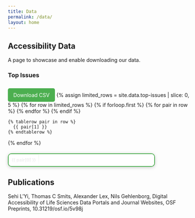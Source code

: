 ```yaml
---
title: Data
permalink: /data/
layout: home
---
```



## Accessibility Data

A page to showcase and enable downloading our data.


### Top Issues

<a href="{{ '/data/top-issues.csv' | relative_url }}" class="download-button" download>
  Download CSV
</a>

<table class="file-preview">
  {% assign limited_rows = site.data.top-issues | slice: 0, 5 %}
  {% for row in limited_rows %}
    {% if forloop.first %}
    <tr>
      {% for pair in row %}
        <th>{{ pair[0] }}</th>
      {% endfor %}
    </tr>
    {% endif %}

    {% tablerow pair in row %}
      {{ pair[1] }}
    {% endtablerow %}
  {% endfor %}
</table>

## Publications

Sehi L'Yi, Thomas C Smits, Alexander Lex, Nils Gehlenborg, 
Digital Accessibility of Life Sciences Data Portals and Journal Websites, 
OSF Preprints, 10.31219/osf.io/5v98j



<style>
  .file-preview {
    width: 80%;
    max-width: 600px;
    border-collapse: collapse;
    margin: 20px 20px 20px 0;
    box-shadow: 0 2px 10px rgba(0, 0, 0, 0.2);
    position: relative;
    overflow: hidden;
    border-radius: 10px;
    background-color: #ffffff;
    border: 2px solid #4caf50;
  }

  .file-preview th, .file-preview td {
    padding: 8px;
    text-align: left;
    border: 1px solid #4caf50;
    font-size: 12px;
  }

  .file-preview th {
    background-color: #ffffff;
    color: #333;
    font-weight: bold;
  }

  .file-preview tr:nth-child(even) {
    background-color: #f9f9f9;
  }

  .file-preview tr:hover {
    background-color: #f1f1f1;
  }

  .file-preview td {
    font-family: Arial, sans-serif;
    font-size: 12px;
    color: #555;
  }

  .file-preview::after {
    content: '';
    position: absolute;
    bottom: 0;
    left: 0;
    right: 0;
    height: 200px;
    background: linear-gradient(to bottom, rgba(255, 255, 255, 0) 0%, rgba(255, 255, 255, 1) 100%);
    pointer-events: none;
  }

  .download-button {
    display: inline-block;
    padding: 10px 15px;
    margin-top: 10px;
    background-color: #4caf50;
    color: white;
    border: none;
    border-radius: 5px;
    text-decoration: none;
    font-size: 14px;
  }

  .download-button:hover {
    background-color: #45a049;
  }
</style>